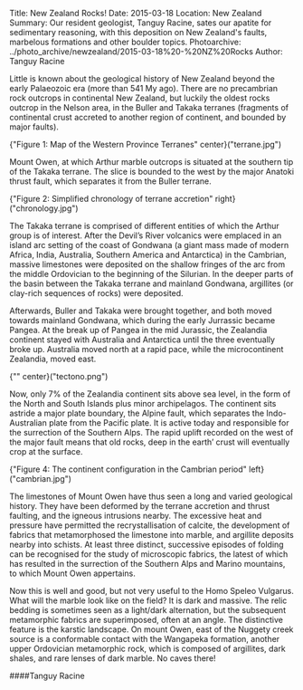 Title: New Zealand Rocks!
Date: 2015-03-18
Location: New Zealand
Summary: Our resident geologist, Tanguy Racine, sates our apatite for sedimentary reasoning, with this deposition on New Zealand's faults, marbelous formations and other boulder topics.
Photoarchive: ../photo_archive/newzealand/2015-03-18%20-%20NZ%20Rocks
Author: Tanguy Racine

Little is known about the geological history of New Zealand beyond the early Palaeozoic era (more than 541 My ago).  There are no precambrian rock outcrops in continental New Zealand, but luckily the oldest rocks outcrop in the Nelson area, in the Buller and Takaka terranes (fragments of continental crust accreted to another region of continent, and bounded by major faults).

{"Figure 1: Map of the Western Province Terranes" center}("terrane.jpg")

Mount Owen, at which Arthur marble outcrops is situated at the southern tip of the Takaka terrane. The slice is bounded to the west by the major Anatoki thrust fault, which separates it from the Buller terrane.

{"Figure 2: Simplified chronology of terrane accretion" right}("chronology.jpg")

The Takaka terrane is comprised of different entities of which the Arthur group is of interest. After the Devil’s River volcanics were emplaced  in an island arc setting of the coast of Gondwana (a giant mass made of modern Africa, India, Australia, Southern America and Antarctica) in the Cambrian, massive limestones were deposited on the shallow fringes of the arc from the middle Ordovician to the beginning of the Silurian. In the deeper parts of the basin between the Takaka terrane and mainland Gondwana, argillites (or clay-rich sequences of rocks) were deposited.

Afterwards, Buller and Takaka were brought together, and both moved towards mainland Gondwana, which during the early Jurrassic became Pangea. At the break up of Pangea in the mid Jurassic, the Zealandia continent stayed with Australia and Antarctica until the three eventually broke up. Australia moved north at a rapid pace, while the microcontinent Zealandia, moved east.

{"" center}("tectono.png")

Now, only 7% of the Zealandia continent sits above sea level, in the form of the North and South Islands plus minor archipelagos. The continent sits astride a major plate boundary, the Alpine fault, which separates the Indo-Australian plate from the Pacific plate. It is active today and responsible for the surrection of the Southern Alps. The rapid uplift recorded on the west of the major fault means that old rocks, deep in the earth’ crust will eventually crop at the surface.

{"Figure 4: The continent configuration in the Cambrian period" left}("cambrian.jpg")

The limestones of Mount Owen have thus seen a long and varied geological history. They have been deformed by the terrane accretion and thrust faulting, and the igneous intrusions nearby. The excessive heat and pressure have permitted the recrystallisation of calcite, the development of fabrics that metamorphosed the limestone into marble, and argillite deposits nearby into schists. At least three distinct, successive episodes of folding can be recognised for the study of microscopic fabrics, the latest of which has resulted in the surrection of the Southern Alps and Marino mountains, to which Mount Owen appertains.

Now this is well and good, but not very useful to the Homo Speleo Vulgarus. What will the marble look like on the field? It is dark and massive. The relic bedding is sometimes seen as a light/dark alternation, but the subsequent metamorphic fabrics are superimposed, often at an angle. The distinctive feature is the karstic landscape. On mount Owen, east of the Nuggety creek source is a conformable contact with the Wangapeka formation, another upper Ordovician metamorphic rock, which is composed of argillites, dark shales, and rare lenses of dark marble. No caves there!

####Tanguy Racine

<!---
delete this before posting because it will appear as a html comment

METADATA:

Title: Title of the trip, i.e Wales III or Yorkshire IV or France

Date: Date in YYYY-MM-DD format

Location: Location of trip i.e Yorkshire, Wales, or France

Summary: The short blurb that will appear on the main page

Photoarchive: Delete for no photo archive, leave blank for autogenerated location (will not work for NZ subsite), or type a custom path for the archive (../photo_archive/newzealand/YYYY-MM-DD%20-%20Placename). You will have to make this folder and populate it yourself.

Mainimg: filename including extension of image in photoarchive folder to display in the article, leave blank for no image.

Thumbl: filename including extension of image in photoarchive folder to display as the left thumbnail on the main index page

Thumbr: same but the right thumbnail

Author: The authors of the article, seperated by commas e.g. "Stores Gnomes, Stores Mice"

Status: Set this to "draft" if you don't want it to appear on the site yet or delete entirely if you do

OTHER STUFF:

There is a plugin active to allow easy inline posting of images. Similar to the way links work in standard markdown:
{"Caption Goes Here Or Not" left}("filename.jpg")
Within the curly braces on the left there is a caption in quotes, this is optional. There is also an alignment (left) on the right which can be left/right/center. In the round braces on the right is the url in quotes of the image. This will link to photos in the specified photoarchive (i.e just use the filename!).
If you want to link to images outside of the photoarchive then put an exclamation mark after the first curly brace:
{!"Caption Goes Here Or Not" left}("www.external.com/image.jpg")

delete this before posting because it will appear as a html comment
--->
